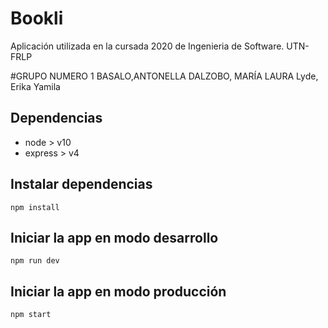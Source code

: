 # Bookli

Aplicación utilizada en la cursada 2020 de Ingenieria de Software. UTN-FRLP

#GRUPO NUMERO 1
 BASALO,ANTONELLA
 DALZOBO, MARÍA LAURA
 Lyde, Erika Yamila
## Dependencias

 - node > v10
 - express > v4

## Instalar dependencias

`npm install`

## Iniciar la app en modo desarrollo

`npm run dev`

## Iniciar la app en modo producción

`npm start`
